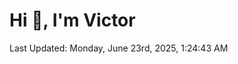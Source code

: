 <h1>Hi 👋, I'm Victor </h1>

<!--RECENT_ACTIVITY:start-->
<!--RECENT_ACTIVITY:end-->

<!--RECENT_ACTIVITY:last_update-->
Last Updated: Monday, June 23rd, 2025, 1:24:43 AM
<!--RECENT_ACTIVITY:last_update_end-->
